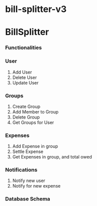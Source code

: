 # bill-splitter-v3

# BillSplitter

### Functionalities
### User
1. Add User
2. Delete User
3. Update User

### Groups
1. Create Group
2. Add Member to Group
3. Delete Group
4. Get Groups for User

### Expenses
1. Add Expense in group
2. Settle Expense
3. Get Expenses in group, and total owed

### Notifications
1. Notify new user
2. Notify for new expense

### Database Schema


